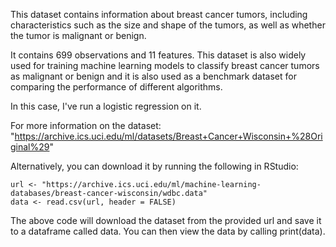 This dataset contains information about breast cancer tumors, including characteristics such as the size and shape of the tumors, as well as whether the tumor is malignant or benign. 

It contains 699 observations and 11 features. This dataset is also widely used for training machine learning models to classify breast cancer tumors as malignant or benign and it is also used as a benchmark dataset for comparing the performance of different algorithms.

In this case, I've run a logistic regression on it.

For more information on the dataset: "https://archive.ics.uci.edu/ml/datasets/Breast+Cancer+Wisconsin+%28Original%29"

Alternatively, you can download it by running the following in RStudio: 

    url <- "https://archive.ics.uci.edu/ml/machine-learning-databases/breast-cancer-wisconsin/wdbc.data"
    data <- read.csv(url, header = FALSE)

The above code will download the dataset from the provided url and save it to a dataframe called data. You can then view the data by calling print(data).

